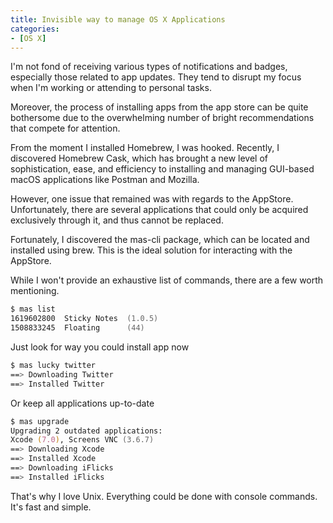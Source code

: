 ```yaml
---
title: Invisible way to manage OS X Applications
categories:
- [OS X]
---
```


I'm not fond of receiving various types of notifications and badges, especially those related to app updates. They tend to disrupt my focus when I'm working or attending to personal tasks.

Moreover, the process of installing apps from the app store can be quite bothersome due to the overwhelming number of bright recommendations that compete for attention.

From the moment I installed Homebrew, I was hooked. Recently, I discovered Homebrew Cask, which has brought a new level of sophistication, ease, and efficiency to installing and managing GUI-based macOS applications like Postman and Mozilla.

However, one issue that remained was with regards to the AppStore. Unfortunately, there are several applications that could only be acquired exclusively through it, and thus cannot be replaced.

Fortunately, I discovered the mas-cli package, which can be located and installed using brew. This is the ideal solution for interacting with the AppStore.

While I won't provide an exhaustive list of commands, there are a few worth mentioning.

``` zsh
$ mas list
1619602800  Sticky Notes  (1.0.5)
1508833245  Floating      (44)
```

Just look for way you could install app now

``` zsh
$ mas lucky twitter
==> Downloading Twitter
==> Installed Twitter
```

Or keep all applications up-to-date

``` zsh
$ mas upgrade
Upgrading 2 outdated applications:
Xcode (7.0), Screens VNC (3.6.7)
==> Downloading Xcode
==> Installed Xcode
==> Downloading iFlicks
==> Installed iFlicks
```

That's why I love Unix. Everything could be done with console commands. It's fast and simple.

